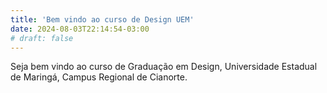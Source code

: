 ```yaml
---
title: 'Bem vindo ao curso de Design UEM'
date: 2024-08-03T22:14:54-03:00
# draft: false
---
```

Seja bem vindo ao curso de Graduação em Design, Universidade Estadual de Maringá, Campus Regional de Cianorte.

